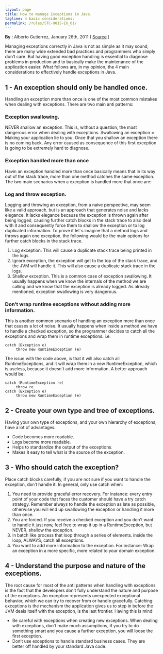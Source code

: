 ```yaml
---
layout: page
title: How to manage Exceptions in Java. 
tagline: 4 basic considerations.
permalink: /rules/STC-0015-EX_01/
---
```


**By** : Alberto Gutierrez, January 26th, 2011 ( [Source](http://www.makinggoodsoftware.com/2011/01/26/how-to-manage-exceptions-in-java-4-basic-considerations/) )

Managing exceptions correctly in Java is not as simple as it may sound,
there are many wide extended bad practices and programmers who simply
don’t care. But having good exception handling is essential to diagnose
problems in production and to basically make the maintenance of the
application easier. What follows are, in my opinion, the 4 main
considerations to effectively handle exceptions in Java.

## 1 - An exception should only be handled once.

Handling an exception more than once is one of the most common mistakes
when dealing with exceptions. There are two main anti patterns:

### Exception swallowing.

NEVER shallow an exception. This is, without a question, the most dangerous
error when dealing with exceptions. Swallowing an exception = Making your
application lie to you. Once that you shallow an exception there is no
coming back. Any error caused as consequence of this first exception is
going to be extremely hard to diagnose.

### Exception handled more than once

Havin an exception handled more than once basically means that in its way
out of the stack trace, more than one method catches the same exception.
The two main scenarios when a exception is handled more that once are:

### Log and throw exception.

Logging and throwing an exception, from a naive perspective, may seem like
a valid approach, but is an approach that generates noise and lacks
elegance. It lacks elegance because the exception is thrown again after
being logged, causing further catch blocks in the stack trace to also deal
with it and consequently force them to shallow the exception or to log
duplicated information. To prove it let´s imagine that a method logs and
throws again one exception, the following would be the main options for
further catch blocks in the stack trace.

1. Log exception. This will cause a duplicate stack trace being printed in
the logs.
2. Ignore exception, the exception will get to the top of the stack trace,
and the JVM will handle it. This will also cause a duplicate stack trace in
the logs.
3. Shallow exception. This is a common case of exception swallowing. It
usually happens when we know the internals of the method we are calling and
we know that the exception is already logged. As already mentioned,
exception swallowing is very dangerous.

### Don’t wrap runtime exceptions without adding more information.

This is another common scenario of handling an exception more than once
that causes a lot of noise. It usually happens when inside a method we have
to handle a checked exception, so the programmer decides to catch all the
exceptions and wrap them in runtime exceptions. i.e.


    catch (Exception e)
         throw new RuntimeException (e)

 
The issue with the code above, is that it will also catch all
RuntimeExceptions, and it will wrap them in a new RuntimeException, which
is useless, because it doesn´t add more information. A better approach
would be:


    catch (RuntimeException re)
         throw re
    catch (Exception e)
         throw new RuntimeException (e)

 
## 2 - Create your own type and tree of exceptions.

Having your own type of exceptions, and your own hierarchy of exceptions,
have a lot of advantages.

  * Code becomes more readable.
  * Logs become more readable.
  * Helps to standardize the output of the exceptions.
  * Makes it easy to tell what is the source of the exception.

## 3 - Who should catch the exception?

Place catch blocks carefully, if you are not sure if you want to handle the
exception, don’t handle it. In general, only use catch when:

1. You need to provide graceful error recovery. For instance: every entry
point of your code that faces the customer should have a try catch
strategy. Remember always to handle the exception as late as possible,
otherwise you will end up swallowing the exception or handling it more than
once.
2. You are forced. If you receive a checked exception and you don’t want
to handle it just now, feel free to wrap it up in a RuntimeException, but
NEVER, shallow the exception.
3. In batch like process that loop through a series of elements. inside the
loop, ALWAYS, catch all exceptions.
4. You want to add more information to the exception. For instance: Wrap an
exception in a more specific, more related to your domain exception.

## 4 - Understand the purpose and nature of the exceptions.

The root cause for most of the anti patterns when handling with exceptions
is the fact that the developers don’t fully understand the nature and
purpose of the exceptions. An exception represents unexpected exceptional
behavior, which we can try to recover from or handle gracefully. Catching
exceptions is the mechanism the application gives us to step in before the
JVM deals itself with the exception, is the last frontier. Having this is
mind

  * Be careful with exceptions when creating new exceptions. When dealing
with exceptions, don’t make much assumptions, if you try to do something
smart and you cause a further exception, you will loose the first
exception.
  * Don’t use exceptions to handle standard business cases. They are better
off handled by your standard Java code.
